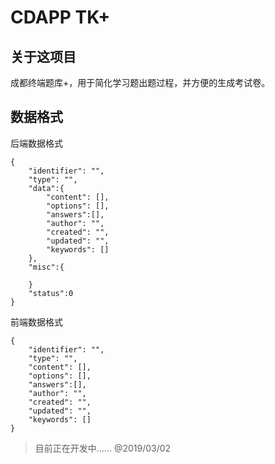 # CDAPP TK+

## 关于这项目

成都终端题库+，用于简化学习题出题过程，并方便的生成考试卷。

## 数据格式

后端数据格式

    {
        "identifier": "",
        "type": "",
        "data":{
            "content": [],
            "options": [],
            "answers":[],
            "author": "",
            "created": "",
            "updated": "",
            "keywords": []
        },
        "misc":{

        }
        "status":0
    }

前端数据格式

    {
        "identifier": "",
        "type": "",
        "content": [],
        "options": [],
        "answers":[],
        "author": "",
        "created": "",
        "updated": "",
        "keywords": []
    }

>目前正在开发中……
>@2019/03/02